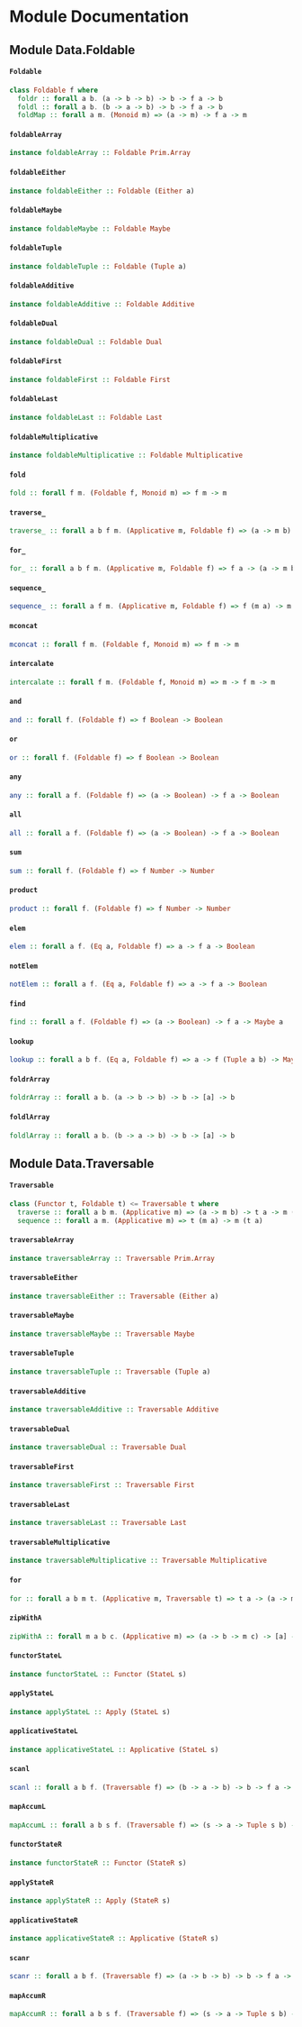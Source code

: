 # Module Documentation

## Module Data.Foldable

#### `Foldable`

``` purescript
class Foldable f where
  foldr :: forall a b. (a -> b -> b) -> b -> f a -> b
  foldl :: forall a b. (b -> a -> b) -> b -> f a -> b
  foldMap :: forall a m. (Monoid m) => (a -> m) -> f a -> m
```


#### `foldableArray`

``` purescript
instance foldableArray :: Foldable Prim.Array
```


#### `foldableEither`

``` purescript
instance foldableEither :: Foldable (Either a)
```


#### `foldableMaybe`

``` purescript
instance foldableMaybe :: Foldable Maybe
```


#### `foldableTuple`

``` purescript
instance foldableTuple :: Foldable (Tuple a)
```


#### `foldableAdditive`

``` purescript
instance foldableAdditive :: Foldable Additive
```


#### `foldableDual`

``` purescript
instance foldableDual :: Foldable Dual
```


#### `foldableFirst`

``` purescript
instance foldableFirst :: Foldable First
```


#### `foldableLast`

``` purescript
instance foldableLast :: Foldable Last
```


#### `foldableMultiplicative`

``` purescript
instance foldableMultiplicative :: Foldable Multiplicative
```


#### `fold`

``` purescript
fold :: forall f m. (Foldable f, Monoid m) => f m -> m
```


#### `traverse_`

``` purescript
traverse_ :: forall a b f m. (Applicative m, Foldable f) => (a -> m b) -> f a -> m Unit
```


#### `for_`

``` purescript
for_ :: forall a b f m. (Applicative m, Foldable f) => f a -> (a -> m b) -> m Unit
```


#### `sequence_`

``` purescript
sequence_ :: forall a f m. (Applicative m, Foldable f) => f (m a) -> m Unit
```


#### `mconcat`

``` purescript
mconcat :: forall f m. (Foldable f, Monoid m) => f m -> m
```


#### `intercalate`

``` purescript
intercalate :: forall f m. (Foldable f, Monoid m) => m -> f m -> m
```


#### `and`

``` purescript
and :: forall f. (Foldable f) => f Boolean -> Boolean
```


#### `or`

``` purescript
or :: forall f. (Foldable f) => f Boolean -> Boolean
```


#### `any`

``` purescript
any :: forall a f. (Foldable f) => (a -> Boolean) -> f a -> Boolean
```


#### `all`

``` purescript
all :: forall a f. (Foldable f) => (a -> Boolean) -> f a -> Boolean
```


#### `sum`

``` purescript
sum :: forall f. (Foldable f) => f Number -> Number
```


#### `product`

``` purescript
product :: forall f. (Foldable f) => f Number -> Number
```


#### `elem`

``` purescript
elem :: forall a f. (Eq a, Foldable f) => a -> f a -> Boolean
```


#### `notElem`

``` purescript
notElem :: forall a f. (Eq a, Foldable f) => a -> f a -> Boolean
```


#### `find`

``` purescript
find :: forall a f. (Foldable f) => (a -> Boolean) -> f a -> Maybe a
```


#### `lookup`

``` purescript
lookup :: forall a b f. (Eq a, Foldable f) => a -> f (Tuple a b) -> Maybe b
```


#### `foldrArray`

``` purescript
foldrArray :: forall a b. (a -> b -> b) -> b -> [a] -> b
```


#### `foldlArray`

``` purescript
foldlArray :: forall a b. (b -> a -> b) -> b -> [a] -> b
```



## Module Data.Traversable

#### `Traversable`

``` purescript
class (Functor t, Foldable t) <= Traversable t where
  traverse :: forall a b m. (Applicative m) => (a -> m b) -> t a -> m (t b)
  sequence :: forall a m. (Applicative m) => t (m a) -> m (t a)
```


#### `traversableArray`

``` purescript
instance traversableArray :: Traversable Prim.Array
```


#### `traversableEither`

``` purescript
instance traversableEither :: Traversable (Either a)
```


#### `traversableMaybe`

``` purescript
instance traversableMaybe :: Traversable Maybe
```


#### `traversableTuple`

``` purescript
instance traversableTuple :: Traversable (Tuple a)
```


#### `traversableAdditive`

``` purescript
instance traversableAdditive :: Traversable Additive
```


#### `traversableDual`

``` purescript
instance traversableDual :: Traversable Dual
```


#### `traversableFirst`

``` purescript
instance traversableFirst :: Traversable First
```


#### `traversableLast`

``` purescript
instance traversableLast :: Traversable Last
```


#### `traversableMultiplicative`

``` purescript
instance traversableMultiplicative :: Traversable Multiplicative
```


#### `for`

``` purescript
for :: forall a b m t. (Applicative m, Traversable t) => t a -> (a -> m b) -> m (t b)
```


#### `zipWithA`

``` purescript
zipWithA :: forall m a b c. (Applicative m) => (a -> b -> m c) -> [a] -> [b] -> m [c]
```


#### `functorStateL`

``` purescript
instance functorStateL :: Functor (StateL s)
```


#### `applyStateL`

``` purescript
instance applyStateL :: Apply (StateL s)
```


#### `applicativeStateL`

``` purescript
instance applicativeStateL :: Applicative (StateL s)
```


#### `scanl`

``` purescript
scanl :: forall a b f. (Traversable f) => (b -> a -> b) -> b -> f a -> f b
```


#### `mapAccumL`

``` purescript
mapAccumL :: forall a b s f. (Traversable f) => (s -> a -> Tuple s b) -> s -> f a -> Tuple s (f b)
```


#### `functorStateR`

``` purescript
instance functorStateR :: Functor (StateR s)
```


#### `applyStateR`

``` purescript
instance applyStateR :: Apply (StateR s)
```


#### `applicativeStateR`

``` purescript
instance applicativeStateR :: Applicative (StateR s)
```


#### `scanr`

``` purescript
scanr :: forall a b f. (Traversable f) => (a -> b -> b) -> b -> f a -> f b
```


#### `mapAccumR`

``` purescript
mapAccumR :: forall a b s f. (Traversable f) => (s -> a -> Tuple s b) -> s -> f a -> Tuple s (f b)
```